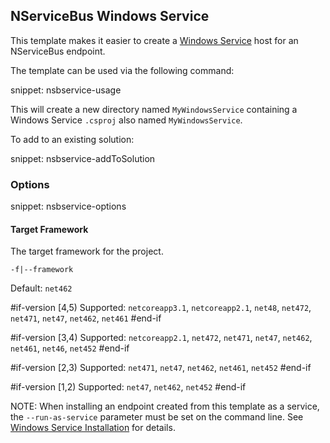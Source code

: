 ## NServiceBus Windows Service

This template makes it easier to create a [Windows Service](https://docs.microsoft.com/en-us/dotnet/framework/windows-services/introduction-to-windows-service-applications) host for an NServiceBus endpoint.

The template can be used via the following command:

snippet: nsbservice-usage

This will create a new directory named `MyWindowsService` containing a Windows Service `.csproj` also named `MyWindowsService`.

To add to an existing solution:

snippet: nsbservice-addToSolution


### Options

snippet: nsbservice-options

#### Target Framework

The target framework for the project.

`-f|--framework`

Default: `net462`

#if-version [4,5)
Supported: `netcoreapp3.1`, `netcoreapp2.1`, `net48`, `net472`, `net471`, `net47`, `net462`, `net461`
#end-if

#if-version [3,4)
Supported: `netcoreapp2.1`, `net472`, `net471`, `net47`, `net462`, `net461`, `net46`, `net452`
#end-if

#if-version [2,3)
Supported: `net471`, `net47`, `net462`, `net461`, `net452`
#end-if

#if-version [1,2)
Supported: `net47`, `net462`, `net452`
#end-if

NOTE: When installing an endpoint created from this template as a service, the `--run-as-service` parameter must be set on the command line. See [Windows Service Installation](/nservicebus/hosting/windows-service.md) for details.
